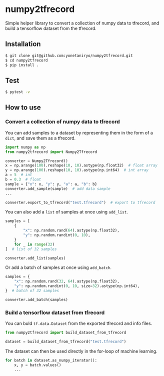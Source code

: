 # numpy2tfrecord

Simple helper library to convert a collection of numpy data to tfrecord, and build a tensorflow dataset from the tfrecord.

## Installation
```sh
$ git clone git@github.com:yonetaniryo/numpy2tfrecord.git
$ cd numpy2tfrecord
$ pip install .
```

## Test
```sh
$ pytest -v 
```

## How to use
### Convert a collection of numpy data to tfrecord

You can add samples to a dataset by representing them in the form of a `dict`, and save them as a tfrecord.
```python
import numpy as np
from numpy2tfrecord import Numpy2Tfrecord

converter = Numpy2Tfrecord()
x = np.arange(100).reshape(10, 10).astype(np.float32)  # float array
y = np.arange(100).reshape(10, 10).astype(np.int64)  # int array
a = 5  # int
b = 0.3  # float
sample = {"x": x, "y": y, "a": a, "b": b}
converter.add_sample(sample)  # add data sample
...

converter.export_to_tfrecord("test.tfrecord")  # export to tfrecord
```

You can also add a `list` of samples at once using `add_list`.
```python
samples = [
    {
        "x": np.random.rand(64).astype(np.float32),
        "y": np.random.randint(0, 10),
    }
    for _ in range(32)
]  # list of 32 samples

converter.add_list(samples)
```

Or add a batch of samples at once using `add_batch`.
```python
samples = {
    "x": np.random.rand(32, 64).astype(np.float32),
    "y": np.random.randint(0, 10, size=32).astype(np.int64),
}  # batch of 32 samples

converter.add_batch(samples)
```



### Build a tensorflow dataset from tfrecord
You can buld `tf.data.Dataset` from the exported tfrecord and info files.
```python
from numpy2tfrecord import build_dataset_from_tfrecord

dataset = build_dataset_from_tfrecord("test.tfrecord")
```

The dataset can then be used directly in the for-loop of machine learning.

```python
for batch in dataset.as_numpy_iterator():
    x, y = batch.values()
    ...
```
